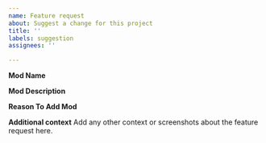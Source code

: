 ```yaml
---
name: Feature request
about: Suggest a change for this project
title: ''
labels: suggestion
assignees: ''

---
```


**Mod Name**


**Mod Description**


**Reason To Add Mod**


**Additional context**
Add any other context or screenshots about the feature request here.
